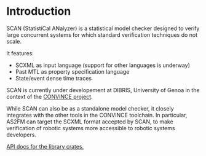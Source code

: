 # Introduction

SCAN (StatistiCal ANalyzer) is a statistical model checker
designed to verify large concurrent systems
for which standard verification techniques do not scale.

It features:
- SCXML as input language (support for other languages is underway)
- Past MTL as property specification language
- State/event dense time traces

SCAN is currently under developement at DIBRIS, University of Genoa
in the context of the [CONVINCE project](https://convince-project.eu/).

While SCAN can also be as a standalone model checker,
it closely integrates with the other tools in the CONVINCE toolchain.
In particular, AS2FM can target the SCXML format accepted by SCAN,
to make verification of robotic systems more accessible to robotic systems developers.

<a href="crates/scan/index.html">API docs for the library crates.</a>
